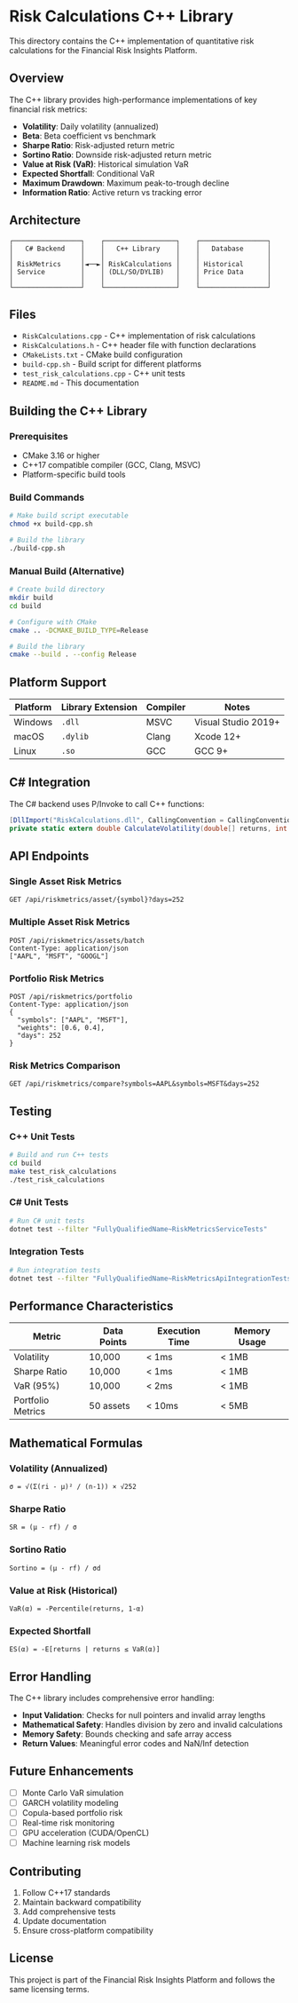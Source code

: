 # Risk Calculations C++ Library

This directory contains the C++ implementation of quantitative risk calculations for the Financial Risk Insights Platform.

## Overview

The C++ library provides high-performance implementations of key financial risk metrics:

- **Volatility**: Daily volatility (annualized)
- **Beta**: Beta coefficient vs benchmark
- **Sharpe Ratio**: Risk-adjusted return metric
- **Sortino Ratio**: Downside risk-adjusted return metric
- **Value at Risk (VaR)**: Historical simulation VaR
- **Expected Shortfall**: Conditional VaR
- **Maximum Drawdown**: Maximum peak-to-trough decline
- **Information Ratio**: Active return vs tracking error

## Architecture

```
┌─────────────────┐    ┌──────────────────┐    ┌─────────────────┐
│   C# Backend    │    │   C++ Library    │    │   Database      │
│                 │    │                  │    │                 │
│ RiskMetrics     │◄──►│ RiskCalculations │    │ Historical      │
│ Service         │    │ (DLL/SO/DYLIB)   │    │ Price Data      │
│                 │    │                  │    │                 │
└─────────────────┘    └──────────────────┘    └─────────────────┘
```

## Files

- `RiskCalculations.cpp` - C++ implementation of risk calculations
- `RiskCalculations.h` - C++ header file with function declarations
- `CMakeLists.txt` - CMake build configuration
- `build-cpp.sh` - Build script for different platforms
- `test_risk_calculations.cpp` - C++ unit tests
- `README.md` - This documentation

## Building the C++ Library

### Prerequisites

- CMake 3.16 or higher
- C++17 compatible compiler (GCC, Clang, MSVC)
- Platform-specific build tools

### Build Commands

```bash
# Make build script executable
chmod +x build-cpp.sh

# Build the library
./build-cpp.sh
```

### Manual Build (Alternative)

```bash
# Create build directory
mkdir build
cd build

# Configure with CMake
cmake .. -DCMAKE_BUILD_TYPE=Release

# Build the library
cmake --build . --config Release
```

## Platform Support

| Platform | Library Extension | Compiler | Notes |
|----------|------------------|----------|-------|
| Windows  | `.dll`           | MSVC     | Visual Studio 2019+ |
| macOS    | `.dylib`         | Clang    | Xcode 12+ |
| Linux    | `.so`            | GCC      | GCC 9+ |

## C# Integration

The C# backend uses P/Invoke to call C++ functions:

```csharp
[DllImport("RiskCalculations.dll", CallingConvention = CallingConvention.Cdecl)]
private static extern double CalculateVolatility(double[] returns, int length);
```

## API Endpoints

### Single Asset Risk Metrics
```
GET /api/riskmetrics/asset/{symbol}?days=252
```

### Multiple Asset Risk Metrics
```
POST /api/riskmetrics/assets/batch
Content-Type: application/json
["AAPL", "MSFT", "GOOGL"]
```

### Portfolio Risk Metrics
```
POST /api/riskmetrics/portfolio
Content-Type: application/json
{
  "symbols": ["AAPL", "MSFT"],
  "weights": [0.6, 0.4],
  "days": 252
}
```

### Risk Metrics Comparison
```
GET /api/riskmetrics/compare?symbols=AAPL&symbols=MSFT&days=252
```

## Testing

### C++ Unit Tests
```bash
# Build and run C++ tests
cd build
make test_risk_calculations
./test_risk_calculations
```

### C# Unit Tests
```bash
# Run C# unit tests
dotnet test --filter "FullyQualifiedName~RiskMetricsServiceTests"
```

### Integration Tests
```bash
# Run integration tests
dotnet test --filter "FullyQualifiedName~RiskMetricsApiIntegrationTests"
```

## Performance Characteristics

| Metric | Data Points | Execution Time | Memory Usage |
|--------|-------------|----------------|--------------|
| Volatility | 10,000 | < 1ms | < 1MB |
| Sharpe Ratio | 10,000 | < 1ms | < 1MB |
| VaR (95%) | 10,000 | < 2ms | < 1MB |
| Portfolio Metrics | 50 assets | < 10ms | < 5MB |

## Mathematical Formulas

### Volatility (Annualized)
```
σ = √(Σ(ri - μ)² / (n-1)) × √252
```

### Sharpe Ratio
```
SR = (μ - rf) / σ
```

### Sortino Ratio
```
Sortino = (μ - rf) / σd
```

### Value at Risk (Historical)
```
VaR(α) = -Percentile(returns, 1-α)
```

### Expected Shortfall
```
ES(α) = -E[returns | returns ≤ VaR(α)]
```

## Error Handling

The C++ library includes comprehensive error handling:

- **Input Validation**: Checks for null pointers and invalid array lengths
- **Mathematical Safety**: Handles division by zero and invalid calculations
- **Memory Safety**: Bounds checking and safe array access
- **Return Values**: Meaningful error codes and NaN/Inf detection

## Future Enhancements

- [ ] Monte Carlo VaR simulation
- [ ] GARCH volatility modeling
- [ ] Copula-based portfolio risk
- [ ] Real-time risk monitoring
- [ ] GPU acceleration (CUDA/OpenCL)
- [ ] Machine learning risk models

## Contributing

1. Follow C++17 standards
2. Maintain backward compatibility
3. Add comprehensive tests
4. Update documentation
5. Ensure cross-platform compatibility

## License

This project is part of the Financial Risk Insights Platform and follows the same licensing terms.

